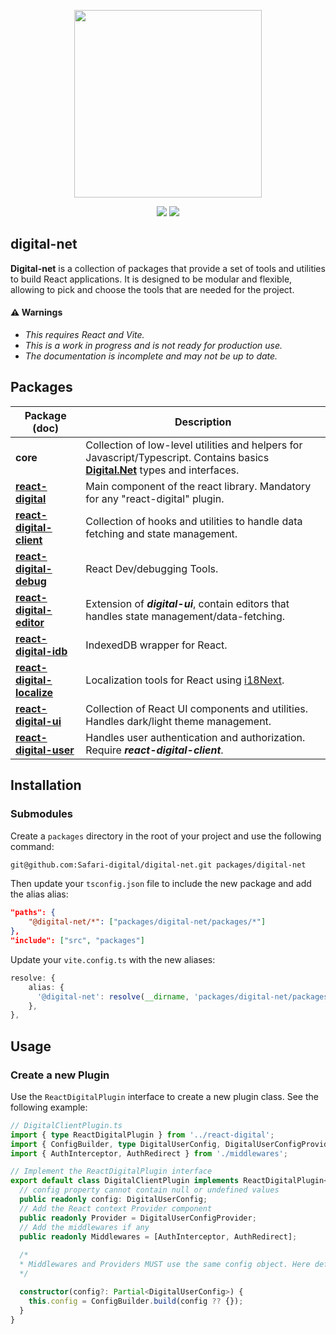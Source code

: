 <p align="center">
    <img width="300" src="/assets/logo-v1_full.svg">
</p>
<div align="center">
    <a href="https://github.com/safari-digital"><img src="https://img.shields.io/badge/safari-digital-green.svg"></a>
    <a href="https://www.typescriptlang.org"><img src="https://img.shields.io/badge/Typescript-blue.svg"></a>
</div>

## digital-net
**Digital-net** is a collection of packages that provide a set of tools and utilities to build React applications. 
It is designed to be modular and flexible, allowing to pick and choose the tools that are needed for the project. 

#### ⚠️ Warnings
- _This requires React and Vite._
- _This is a work in progress and is not ready for production use._
- _The documentation is incomplete and may not be up to date._


## Packages
| Package (doc)                                                             | Description                                                                                                                                                                     |
|---------------------------------------------------------------------------|---------------------------------------------------------------------------------------------------------------------------------------------------------------------------------|
| **core**                                                                  | Collection of low-level utilities and helpers for Javascript/Typescript. Contains basics **[Digital.Net](https://github.com/Safari-digital/Digital.Net)** types and interfaces. |
| **[react-digital](./packages/react-digital/README.md)**                   | Main component of the react library. Mandatory for any "react-digital" plugin.                                                                                                  |
| **[react-digital-client](./packages/react-digital-client/README.md)**     | Collection of hooks and utilities to handle data fetching and state management.                                                                                                 |
| **[react-digital-debug](./packages/react-digital-debug/README.md)**       | React Dev/debugging Tools.                                                                                                                                                      |
| **[react-digital-editor](./packages/react-digital-editor/README.md)**     | Extension of **_digital-ui_**, contain editors that handles state management/data-fetching.                                                                                     |
| **[react-digital-idb](./packages/react-digital-idb/README.md)**           | IndexedDB wrapper for React.                                                                                                                                                    |
| **[react-digital-localize](./packages/react-digital-localize/README.md)** | Localization tools for React using [i18Next](https://www.i18next.com).                                                                                                          |
| **[react-digital-ui](./packages/react-digital-ui/README.md)**             | Collection of React UI components and utilities. Handles dark/light theme management.                                                                                           |
| **[react-digital-user](./packages/react-digital-user/README.md)**         | Handles user authentication and authorization. Require ***react-digital-client***.                                                                                              |

## Installation
### Submodules
Create a `packages` directory in the root of your project and use the following command:
```bash
git@github.com:Safari-digital/digital-net.git packages/digital-net
```

Then update your `tsconfig.json` file to include the new package and add the alias alias:
```json
"paths": {
    "@digital-net/*": ["packages/digital-net/packages/*"]
},
"include": ["src", "packages"]
```

Update your `vite.config.ts` with the new aliases:
```typescript
resolve: {
    alias: {
      '@digital-net': resolve(__dirname, 'packages/digital-net/packages/'),
    },
},
```

## Usage
### Create a new Plugin
Use the `ReactDigitalPlugin` interface to create a new plugin class. See the following example:

```typescript
// DigitalClientPlugin.ts
import { type ReactDigitalPlugin } from '../react-digital';
import { ConfigBuilder, type DigitalUserConfig, DigitalUserConfigProvider } from './config';
import { AuthInterceptor, AuthRedirect } from './middlewares';

// Implement the ReactDigitalPlugin interface
export default class DigitalClientPlugin implements ReactDigitalPlugin<DigitalUserConfig> {
  // config property cannot contain null or undefined values
  public readonly config: DigitalUserConfig;
  // Add the React context Provider component
  public readonly Provider = DigitalUserConfigProvider;
  // Add the middlewares if any
  public readonly Middlewares = [AuthInterceptor, AuthRedirect];
  
  /*
  * Middlewares and Providers MUST use the same config object. Here defined as "DigitalUserConfig".
  */

  constructor(config?: Partial<DigitalUserConfig>) {
    this.config = ConfigBuilder.build(config ?? {});
  }
}
```